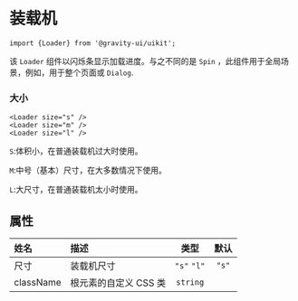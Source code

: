 <!--GITHUB_BLOCK-->

# 装载机

<!--/GITHUB_BLOCK-->

```tsx
import {Loader} from '@gravity-ui/uikit';
```

该 `Loader` 组件以闪烁条显示加载进度。与之不同的是 `Spin` ，此组件用于全局场景，例如，用于整个页面或 `Dialog`.

### 大小

<!--LANDING_BLOCK
<ExampleBlock
    code={`
<Loader size="s" />
<Loader size="m" />
<Loader size="l" />
`}
>
    <UIKit.Loader size="s" />
    <UIKit.Loader size="m" />
    <UIKit.Loader size="l" />
</ExampleBlock>
LANDING_BLOCK-->

<!--GITHUB_BLOCK-->

```tsx
<Loader size="s" />
<Loader size="m" />
<Loader size="l" />
```

<!--/GITHUB_BLOCK-->

`S`:体积小，在普通装载机过大时使用。

`M`:中号（基本）尺寸，在大多数情况下使用。

`L`:大尺寸，在普通装载机太小时使用。

## 属性

| 姓名      | 描述                  |    类型     | 默认  |
| :-------- | :-------------------- | :---------: | :---: |
| 尺寸      | 装载机尺寸            | `"s"` `"l"` | `"s"` |
| className | 根元素的自定义 CSS 类 |  `string`   |       |
